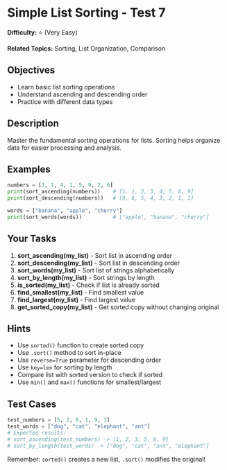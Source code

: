 # Simple List Sorting - Test 7

**Difficulty:** ⭐ (Very Easy)

**Related Topics:** Sorting, List Organization, Comparison

## Objectives

- Learn basic list sorting operations
- Understand ascending and descending order
- Practice with different data types

## Description

Master the fundamental sorting operations for lists. Sorting helps organize data for easier processing and analysis.

## Examples

```python
numbers = [3, 1, 4, 1, 5, 9, 2, 6]
print(sort_ascending(numbers))    # [1, 1, 2, 3, 4, 5, 6, 9]
print(sort_descending(numbers))   # [9, 6, 5, 4, 3, 2, 1, 1]

words = ["banana", "apple", "cherry"]
print(sort_words(words))          # ["apple", "banana", "cherry"]
```

## Your Tasks

1. **sort_ascending(my_list)** - Sort list in ascending order
2. **sort_descending(my_list)** - Sort list in descending order
3. **sort_words(my_list)** - Sort list of strings alphabetically
4. **sort_by_length(my_list)** - Sort strings by length
5. **is_sorted(my_list)** - Check if list is already sorted
6. **find_smallest(my_list)** - Find smallest value
7. **find_largest(my_list)** - Find largest value
8. **get_sorted_copy(my_list)** - Get sorted copy without changing original

## Hints

- Use `sorted()` function to create sorted copy
- Use `.sort()` method to sort in-place
- Use `reverse=True` parameter for descending order
- Use `key=len` for sorting by length
- Compare list with sorted version to check if sorted
- Use `min()` and `max()` functions for smallest/largest

## Test Cases

```python
test_numbers = [5, 2, 8, 1, 9, 3]
test_words = ["dog", "cat", "elephant", "ant"]
# Expected results:
# sort_ascending(test_numbers) -> [1, 2, 3, 5, 8, 9]
# sort_by_length(test_words) -> ["dog", "cat", "ant", "elephant"]
```

Remember: `sorted()` creates a new list, `.sort()` modifies the original!
